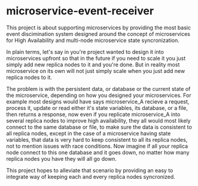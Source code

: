 # microservice-event-receiver

This project is about supporting microservices by providing the most basic event discimination system designed around the concept of microservices for High Availability and multi-node microservice state syncronization.

In plain terms, let's say in you're project wanted to design it into microservices upfront so that  in the future if you need to scale it you just simply add new replica nodes to it and you're done. But in reality most microservice on its own will not just simply scale when you just add new replica nodes to it.

The problem is with the persistent data, or database or the current state of the microservice, depending on how you designed your microservices. For example most designs would have says microservice_A recieve a request, process it, update or read either it's state variables, its database, or a file, then returns a response, now even if you replicate microservice_A into several replica nodes to improve high availability, they all would most likely connect to the same database or file, to make sure the data is consistent to all replica nodes, except in the case of a microservice having state variables, that data is very hard to keep consistent to all its replica nodes, not to mention issues with race conditions. Now imagine if all your replica node connect to this one database and it goes down, no matter how many replica nodes you have they will all go down.

This project hopes to alleviate that scenario by providing an easy to integrate way of keeping each and every replica nodes syncronized.
